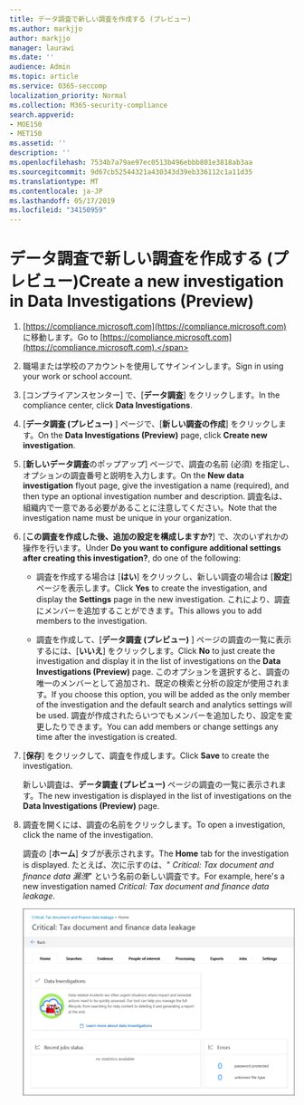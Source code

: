 ```yaml
---
title: データ調査で新しい調査を作成する (プレビュー)
ms.author: markjjo
author: markjjo
manager: laurawi
ms.date: ''
audience: Admin
ms.topic: article
ms.service: O365-seccomp
localization_priority: Normal
ms.collection: M365-security-compliance
search.appverid:
- MOE150
- MET150
ms.assetid: ''
description: ''
ms.openlocfilehash: 7534b7a79ae97ec0513b496ebbb801e3818ab3aa
ms.sourcegitcommit: 9d67cb52544321a430343d39eb336112c1a11d35
ms.translationtype: MT
ms.contentlocale: ja-JP
ms.lasthandoff: 05/17/2019
ms.locfileid: "34150959"
---
```

# <a name="create-a-new-investigation-in-data-investigations-preview"></a><span data-ttu-id="ad595-102">データ調査で新しい調査を作成する (プレビュー)</span><span class="sxs-lookup"><span data-stu-id="ad595-102">Create a new investigation in Data Investigations (Preview)</span></span>

1. <span data-ttu-id="ad595-103">[https://compliance.microsoft.com](https://compliance.microsoft.com) に移動します。</span><span class="sxs-lookup"><span data-stu-id="ad595-103">Go to [https://compliance.microsoft.com](https://compliance.microsoft.com).</span></span>
    
2. <span data-ttu-id="ad595-104">職場または学校のアカウントを使用してサインインします。</span><span class="sxs-lookup"><span data-stu-id="ad595-104">Sign in using your work or school account.</span></span>
    
3. <span data-ttu-id="ad595-105">[コンプライアンスセンター] で、[**データ調査**] をクリックします。</span><span class="sxs-lookup"><span data-stu-id="ad595-105">In the compliance center, click **Data Investigations**.</span></span>
 
4. <span data-ttu-id="ad595-106">[**データ調査 (プレビュー)** ] ページで、[**新しい調査の作成**] をクリックします。</span><span class="sxs-lookup"><span data-stu-id="ad595-106">On the **Data Investigations (Preview)** page, click **Create new investigation**.</span></span>
    
5. <span data-ttu-id="ad595-107">[**新しいデータ調査**のポップアップ] ページで、調査の名前 (必須) を指定し、オプションの調査番号と説明を入力します。</span><span class="sxs-lookup"><span data-stu-id="ad595-107">On the **New data investigation** flyout page, give the investigation a name (required), and then type an optional investigation number and description.</span></span> <span data-ttu-id="ad595-108">調査名は、組織内で一意である必要があることに注意してください。</span><span class="sxs-lookup"><span data-stu-id="ad595-108">Note that the investigation name must be unique in your organization.</span></span>

6. <span data-ttu-id="ad595-109">[**この調査を作成した後、追加の設定を構成しますか?**] で、次のいずれかの操作を行います。</span><span class="sxs-lookup"><span data-stu-id="ad595-109">Under **Do you want to configure additional settings after creating this investigation?**, do one of the following:</span></span>

    - <span data-ttu-id="ad595-110">調査を作成する場合は [**はい**] をクリックし、新しい調査の場合は [**設定**] ページを表示します。</span><span class="sxs-lookup"><span data-stu-id="ad595-110">Click **Yes** to create the investigation, and display the **Settings** page in the new investigation.</span></span> <span data-ttu-id="ad595-111">これにより、調査にメンバーを追加することができます。</span><span class="sxs-lookup"><span data-stu-id="ad595-111">This allows you to add members to the investigation.</span></span>
    
    - <span data-ttu-id="ad595-112">調査を作成して、[**データ調査 (プレビュー)** ] ページの調査の一覧に表示するには、[**いいえ**] をクリックします。</span><span class="sxs-lookup"><span data-stu-id="ad595-112">Click **No** to just create the investigation and display it in the list of investigations on the **Data Investigations (Preview)** page.</span></span> <span data-ttu-id="ad595-113">このオプションを選択すると、調査の唯一のメンバーとして追加され、既定の検索と分析の設定が使用されます。</span><span class="sxs-lookup"><span data-stu-id="ad595-113">If you choose this option, you will be added as the only member of the investigation and the default search and analytics settings will be used.</span></span> <span data-ttu-id="ad595-114">調査が作成されたらいつでもメンバーを追加したり、設定を変更したりできます。</span><span class="sxs-lookup"><span data-stu-id="ad595-114">You can add members or change settings any time after the investigation is created.</span></span>

7. <span data-ttu-id="ad595-115">[**保存**] をクリックして、調査を作成します。</span><span class="sxs-lookup"><span data-stu-id="ad595-115">Click **Save** to create the investigation.</span></span>

    <span data-ttu-id="ad595-116">新しい調査は、**データ調査 (プレビュー)** ページの調査の一覧に表示されます。</span><span class="sxs-lookup"><span data-stu-id="ad595-116">The new investigation is displayed in the list of investigations on the **Data Investigations (Preview)** page.</span></span> 

8. <span data-ttu-id="ad595-117">調査を開くには、調査の名前をクリックします。</span><span class="sxs-lookup"><span data-stu-id="ad595-117">To open a investigation, click the name of the investigation.</span></span> 

    <span data-ttu-id="ad595-118">調査の [**ホーム**] タブが表示されます。</span><span class="sxs-lookup"><span data-stu-id="ad595-118">The **Home** tab for the investigation is displayed.</span></span> <span data-ttu-id="ad595-119">たとえば、次に示すのは、" *Critical: Tax document and finance data 漏洩*" という名前の新しい調査です。</span><span class="sxs-lookup"><span data-stu-id="ad595-119">For example, here's a new investigation named *Critical: Tax document and finance data leakage*.</span></span>

    ![データ調査の新しい調査の [ホーム] タブ](../media/NewDataInvestigations.png)
